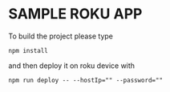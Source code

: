 # SAMPLE ROKU APP
To build the project please type

    npm install

and then deploy it on roku device with

    npm run deploy -- --hostIp="" --password=""
